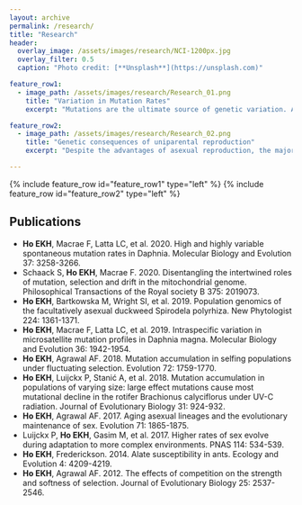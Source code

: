 ```yaml
---
layout: archive
permalink: /research/
title: "Research"
header:
  overlay_image: /assets/images/research/NCI-1200px.jpg
  overlay_filter: 0.5
  caption: "Photo credit: [**Unsplash**](https://unsplash.com)"

feature_row1:
  - image_path: /assets/images/research/Research_01.png
    title: "Variation in Mutation Rates"
    excerpt: "Mutations are the ultimate source of genetic variation. Although it has become easier to obtain good estimate of mutation rates, we still know very little about how these rates vary within and between species. My research utilizes bioinformatic analyses to estimate the mutations rates for different types of mutations (SNPs, indels, CNVs, microsatellites, transposable elements) from mutation accumulation lines of *Daphnia magna*. I have found significant intraspecific variation in mutations rates between genotypes and populations as well as between the nuclear and mitochondrial genome ([Ho *et al.* 2020]( https://doi.org/10.1093/molbev/msaa142)). It is also becoming clear that rates for different mutation types do not strongly covary across genotypes ([Ho *et al.* 2019]( https://doi.org/10.1093/molbev/msz118)). These results have implications for the evolution of mutation rates and their impacts on the genome."

feature_row2:
  - image_path: /assets/images/research/Research_02.png
    title: "Genetic consequences of uniparental reproduction"
    excerpt: "Despite the advantages of asexual reproduction, the majority of species are sexual/outcrossing. The rarity of highly asexual/selfing species may be attributed to their low efficacy of selection, leading to the accumulation of deleterious mutations and eventual extinction. By incorporating biologically realistic parameters to population genetics theory, I showed that: i) the rate of mutation accumulation is elevated in selfing species experiencing fluctuations in selection ([Ho *et al.* 2018]( https://doi.org/10.1111/evo.13553)), ii) asexual/selfing species are less likely to outcompete sexual/outcrossing species when mutation loads are inherited ([Ho *et al.* 2017]( https://doi.org/10.1111/evo.13260)). In addition to my theoretical work, I have also identified genomic signatures of asexual reproduction and low selection efficacy in the duckweed, *Spirodela polyrhiza* ([Ho *et al.* 2019](https://doi.org/10.1111/nph.16056))."

---
```


{% include feature_row id="feature_row1" type="left" %}
{% include feature_row id="feature_row2" type="left" %}

## Publications

* **Ho EKH**, Macrae F, Latta LC, et al. 2020. High and highly variable spontaneous mutation rates in Daphnia. Molecular Biology and Evolution 37: 3258-3266.
* Schaack S, **Ho EKH**, Macrae F. 2020. Disentangling the intertwined roles of mutation, selection and drift in the mitochondrial genome. Philosophical Transactions of the Royal society B 375: 2019073.
* **Ho EKH**, Bartkowska M, Wright SI, et al. 2019. Population genomics of the facultatively asexual duckweed Spirodela polyrhiza. New Phytologist 224: 1361-1371.
* **Ho EKH**, Macrae F, Latta LC, et al. 2019. Intraspecific variation in microsatellite mutation profiles in Daphnia magna. Molecular Biology and Evolution 36: 1942-1954.
* **Ho EKH**, Agrawal AF. 2018. Mutation accumulation in selfing populations under fluctuating selection. Evolution 72: 1759-1770.
* **Ho EKH**, Luijckx P, Stanić A, et al. 2018. Mutation accumulation in populations of varying size: large effect mutations cause most mutational decline in the rotifer Brachionus calyciflorus under UV-C radiation. Journal of Evolutionary Biology 31: 924-932.
* **Ho EKH**, Agrawal AF. 2017. Aging asexual lineages and the evolutionary maintenance of sex. Evolution 71: 1865-1875.
* Luijckx P, **Ho EKH**, Gasim M, et al. 2017. Higher rates of sex evolve during adaptation to more complex environments. PNAS 114: 534-539.
* **Ho EKH**, Frederickson. 2014. Alate susceptibility in ants. Ecology and Evolution 4: 4209-4219.
* **Ho EKH**, Agrawal AF. 2012. The effects of competition on the strength and softness of selection. Journal of Evolutionary Biology 25: 2537-2546.
